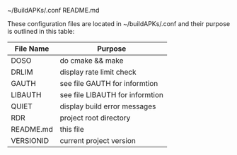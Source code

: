 ~/BuildAPKs/.conf README.md

These configuration files are located in ~/buildAPKs/.conf and their purpose is outlined in this table:

| File Name | Purpose |
| --------- | ------- |
| DOSO      | do cmake && make |
| DRLIM     | display rate limit check | 
| GAUTH     | see file GAUTH for informtion |
| LIBAUTH   | see file LIBAUTH for informtion |
| QUIET     | display build error messages |  
| RDR       | project root directory | 
| README.md | this file |
| VERSIONID | current project version |
<!-- .conf README.md EOF -->
